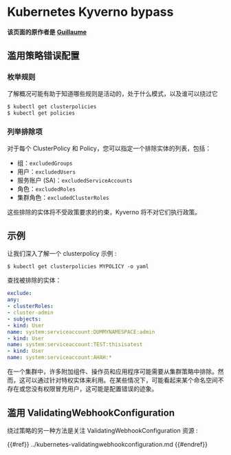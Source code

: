 # Kubernetes Kyverno bypass

**该页面的原作者是** [**Guillaume**](https://www.linkedin.com/in/guillaume-chapela-ab4b9a196)

## 滥用策略错误配置

### 枚举规则

了解概况可能有助于知道哪些规则是活动的，处于什么模式，以及谁可以绕过它
```bash
$ kubectl get clusterpolicies
$ kubectl get policies
```
### 列举排除项

对于每个 ClusterPolicy 和 Policy，您可以指定一个排除实体的列表，包括：

- 组：`excludedGroups`
- 用户：`excludedUsers`
- 服务账户 (SA)：`excludedServiceAccounts`
- 角色：`excludedRoles`
- 集群角色：`excludedClusterRoles`

这些排除的实体将不受政策要求的约束，Kyverno 将不对它们执行政策。

## 示例&#x20;

让我们深入了解一个 clusterpolicy 示例 :&#x20;
```
$ kubectl get clusterpolicies MYPOLICY -o yaml
```
查找被排除的实体：&#x20;
```yaml
exclude:
any:
- clusterRoles:
- cluster-admin
- subjects:
- kind: User
name: system:serviceaccount:DUMMYNAMESPACE:admin
- kind: User
name: system:serviceaccount:TEST:thisisatest
- kind: User
name: system:serviceaccount:AHAH:*
```
在一个集群中，许多附加组件、操作员和应用程序可能需要从集群策略中排除。然而，这可以通过针对特权实体来利用。在某些情况下，可能看起来某个命名空间不存在或您没有权限冒充用户，这可能是配置错误的迹象。

## 滥用 ValidatingWebhookConfiguration

绕过策略的另一种方法是关注 ValidatingWebhookConfiguration 资源 :&#x20;

{{#ref}}
../kubernetes-validatingwebhookconfiguration.md
{{#endref}}
